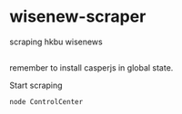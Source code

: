 # wisenew-scraper
scraping hkbu wisenews

##
remember to install casperjs in global state.

Start scraping
```
node ControlCenter
```
